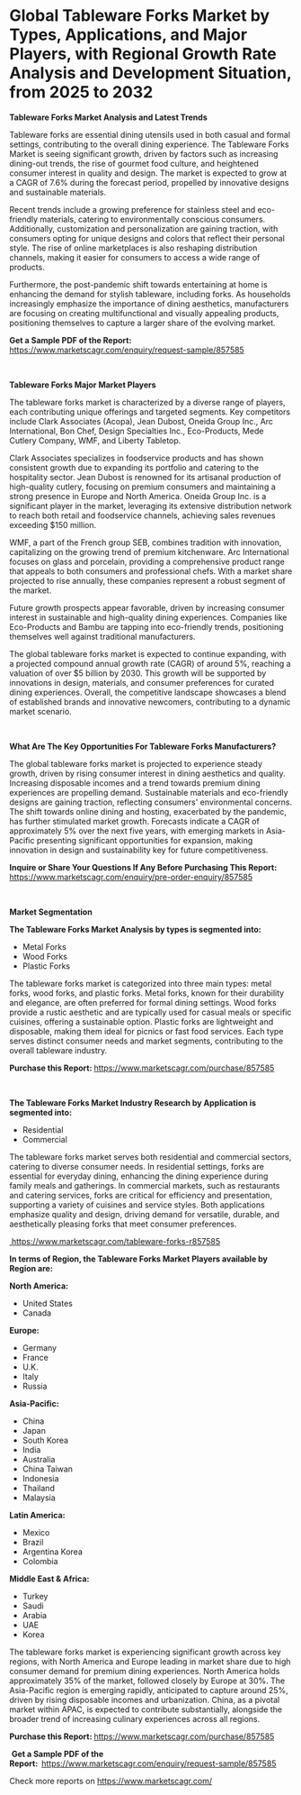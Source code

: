 <p><h1>Global Tableware Forks Market by Types, Applications, and Major Players, with Regional Growth Rate Analysis and Development Situation, from 2025 to 2032</h1></p><p><strong>Tableware Forks Market Analysis and Latest Trends</strong></p>
<p><p>Tableware forks are essential dining utensils used in both casual and formal settings, contributing to the overall dining experience. The Tableware Forks Market is seeing significant growth, driven by factors such as increasing dining-out trends, the rise of gourmet food culture, and heightened consumer interest in quality and design. The market is expected to grow at a CAGR of 7.6% during the forecast period, propelled by innovative designs and sustainable materials.</p><p>Recent trends include a growing preference for stainless steel and eco-friendly materials, catering to environmentally conscious consumers. Additionally, customization and personalization are gaining traction, with consumers opting for unique designs and colors that reflect their personal style. The rise of online marketplaces is also reshaping distribution channels, making it easier for consumers to access a wide range of products. </p><p>Furthermore, the post-pandemic shift towards entertaining at home is enhancing the demand for stylish tableware, including forks. As households increasingly emphasize the importance of dining aesthetics, manufacturers are focusing on creating multifunctional and visually appealing products, positioning themselves to capture a larger share of the evolving market.</p></p>
<p><strong>Get a Sample PDF of the Report:&nbsp;</strong> <a href="https://www.marketscagr.com/enquiry/request-sample/857585?utm_campaign=2517&utm_medium=2&utm_source=Github&utm_content=ia&utm_term=04042025&utm_id=tableware-forks">https://www.marketscagr.com/enquiry/request-sample/857585</a></p>
<p>&nbsp;</p>
<p><strong>Tableware Forks Major Market Players</strong></p>
<p><p>The tableware forks market is characterized by a diverse range of players, each contributing unique offerings and targeted segments. Key competitors include Clark Associates (Acopa), Jean Dubost, Oneida Group Inc., Arc International, Bon Chef, Design Specialties Inc., Eco-Products, Mede Cutlery Company, WMF, and Liberty Tabletop.</p><p>Clark Associates specializes in foodservice products and has shown consistent growth due to expanding its portfolio and catering to the hospitality sector. Jean Dubost is renowned for its artisanal production of high-quality cutlery, focusing on premium consumers and maintaining a strong presence in Europe and North America. Oneida Group Inc. is a significant player in the market, leveraging its extensive distribution network to reach both retail and foodservice channels, achieving sales revenues exceeding $150 million.</p><p>WMF, a part of the French group SEB, combines tradition with innovation, capitalizing on the growing trend of premium kitchenware. Arc International focuses on glass and porcelain, providing a comprehensive product range that appeals to both consumers and professional chefs. With a market share projected to rise annually, these companies represent a robust segment of the market.</p><p>Future growth prospects appear favorable, driven by increasing consumer interest in sustainable and high-quality dining experiences. Companies like Eco-Products and Bambu are tapping into eco-friendly trends, positioning themselves well against traditional manufacturers.</p><p>The global tableware forks market is expected to continue expanding, with a projected compound annual growth rate (CAGR) of around 5%, reaching a valuation of over $5 billion by 2030. This growth will be supported by innovations in design, materials, and consumer preferences for curated dining experiences. Overall, the competitive landscape showcases a blend of established brands and innovative newcomers, contributing to a dynamic market scenario.</p></p>
<p>&nbsp;</p>
<p><strong>What Are The Key Opportunities For Tableware Forks Manufacturers?</strong></p>
<p><p>The global tableware forks market is projected to experience steady growth, driven by rising consumer interest in dining aesthetics and quality. Increasing disposable incomes and a trend towards premium dining experiences are propelling demand. Sustainable materials and eco-friendly designs are gaining traction, reflecting consumers' environmental concerns. The shift towards online dining and hosting, exacerbated by the pandemic, has further stimulated market growth. Forecasts indicate a CAGR of approximately 5% over the next five years, with emerging markets in Asia-Pacific presenting significant opportunities for expansion, making innovation in design and sustainability key for future competitiveness.</p></p>
<p><strong>Inquire or Share Your Questions If Any Before Purchasing This Report:</strong> <a href="https://www.marketscagr.com/enquiry/pre-order-enquiry/857585?utm_campaign=2517&utm_medium=2&utm_source=Github&utm_content=ia&utm_term=04042025&utm_id=tableware-forks">https://www.marketscagr.com/enquiry/pre-order-enquiry/857585</a></p>
<p>&nbsp;</p>
<p><strong>Market Segmentation</strong></p>
<p><strong>The Tableware Forks Market Analysis by types is segmented into:</strong></p>
<p><ul><li>Metal Forks</li><li>Wood Forks</li><li>Plastic Forks</li></ul></p>
<p><p>The tableware forks market is categorized into three main types: metal forks, wood forks, and plastic forks. Metal forks, known for their durability and elegance, are often preferred for formal dining settings. Wood forks provide a rustic aesthetic and are typically used for casual meals or specific cuisines, offering a sustainable option. Plastic forks are lightweight and disposable, making them ideal for picnics or fast food services. Each type serves distinct consumer needs and market segments, contributing to the overall tableware industry.</p></p>
<p><strong>Purchase this Report:&nbsp;</strong><a href="https://www.marketscagr.com/purchase/857585?utm_campaign=2517&utm_medium=2&utm_source=Github&utm_content=ia&utm_term=04042025&utm_id=tableware-forks">https://www.marketscagr.com/purchase/857585</a></p>
<p>&nbsp;</p>
<p><strong>The Tableware Forks Market Industry Research by Application is segmented into:</strong></p>
<p><ul><li>Residential</li><li>Commercial</li></ul></p>
<p><p>The tableware forks market serves both residential and commercial sectors, catering to diverse consumer needs. In residential settings, forks are essential for everyday dining, enhancing the dining experience during family meals and gatherings. In commercial markets, such as restaurants and catering services, forks are critical for efficiency and presentation, supporting a variety of cuisines and service styles. Both applications emphasize quality and design, driving demand for versatile, durable, and aesthetically pleasing forks that meet consumer preferences.</p></p>
<p><a href="https://www.marketscagr.com/tableware-forks-r857585?utm_campaign=2517&utm_medium=2&utm_source=Github&utm_content=ia&utm_term=04042025&utm_id=tableware-forks">&nbsp;https://www.marketscagr.com/tableware-forks-r857585</a></p>
<p><strong>In terms of Region, the Tableware Forks Market Players available by Region are:</strong></p>
<p>
    <p> <strong> North America: </strong>
        <ul>
            <li>United States</li>
            <li>Canada</li>
        </ul>
        </p> 
    <p> <strong> Europe: </strong>
        <ul>
            <li>Germany</li>
            <li>France</li>
            <li>U.K.</li>
            <li>Italy</li>
            <li>Russia</li>
        </ul>
        </p> 
    <p> <strong> Asia-Pacific: </strong>
        <ul>
            <li>China</li>
            <li>Japan</li>
            <li>South Korea</li>
            <li>India</li>
            <li>Australia</li>
            <li>China Taiwan</li>
            <li>Indonesia</li>
            <li>Thailand</li>
            <li>Malaysia</li>
        </ul>
        </p> 
    <p> <strong> Latin America: </strong>
        <ul>
            <li>Mexico</li>
            <li>Brazil</li>
            <li>Argentina Korea</li>
            <li>Colombia</li>
        </ul>
        </p> 
    <p> <strong> Middle East & Africa: </strong>
        <ul>
            <li>Turkey</li>
            <li>Saudi</li>
            <li>Arabia</li>
            <li>UAE</li>
            <li>Korea</li>
        </ul>
    </p>
    </p>
<p><p>The tableware forks market is experiencing significant growth across key regions, with North America and Europe leading in market share due to high consumer demand for premium dining experiences. North America holds approximately 35% of the market, followed closely by Europe at 30%. The Asia-Pacific region is emerging rapidly, anticipated to capture around 25%, driven by rising disposable incomes and urbanization. China, as a pivotal market within APAC, is expected to contribute substantially, alongside the broader trend of increasing culinary experiences across all regions.</p></p>
<p><strong>Purchase this Report: </strong><a href="https://www.marketscagr.com/purchase/857585?utm_campaign=2517&utm_medium=2&utm_source=Github&utm_content=ia&utm_term=04042025&utm_id=tableware-forks">https://www.marketscagr.com/purchase/857585</a></p>
<p>&nbsp;<strong>Get a Sample PDF of the Report:&nbsp;&nbsp;</strong><a href="https://www.marketscagr.com/enquiry/request-sample/857585?utm_campaign=2517&utm_medium=2&utm_source=Github&utm_content=ia&utm_term=04042025&utm_id=tableware-forks">https://www.marketscagr.com/enquiry/request-sample/857585</a></p>
<p><strong></strong></p>
<p>Check more reports on <a href="https://www.marketscagr.com/?utm_campaign=2517&utm_medium=2&utm_source=Github&utm_content=ia&utm_term=04042025&utm_id=tableware-forks">https://www.marketscagr.com/</a></p>